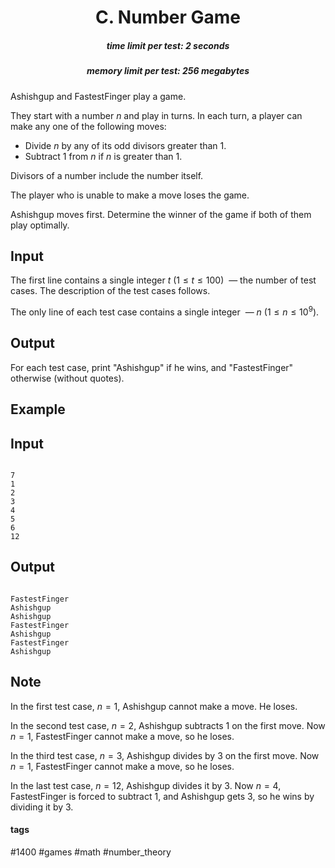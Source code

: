 <h1 style='text-align: center;'> C. Number Game</h1>

<h5 style='text-align: center;'>time limit per test: 2 seconds</h5>
<h5 style='text-align: center;'>memory limit per test: 256 megabytes</h5>

Ashishgup and FastestFinger play a game. 

They start with a number $n$ and play in turns. In each turn, a player can make any one of the following moves:

* Divide $n$ by any of its odd divisors greater than $1$.
* Subtract $1$ from $n$ if $n$ is greater than $1$.

Divisors of a number include the number itself.

The player who is unable to make a move loses the game.

Ashishgup moves first. Determine the winner of the game if both of them play optimally.

## Input

The first line contains a single integer $t$ ($1 \leq t \leq 100$)  — the number of test cases. The description of the test cases follows.

The only line of each test case contains a single integer  — $n$ ($1 \leq n \leq 10^9$).

## Output

For each test case, print "Ashishgup" if he wins, and "FastestFinger" otherwise (without quotes).

## Example

## Input


```

7
1
2
3
4
5
6
12

```
## Output


```

FastestFinger
Ashishgup
Ashishgup
FastestFinger
Ashishgup
FastestFinger
Ashishgup

```
## Note

In the first test case, $n = 1$, Ashishgup cannot make a move. He loses.

In the second test case, $n = 2$, Ashishgup subtracts $1$ on the first move. Now $n = 1$, FastestFinger cannot make a move, so he loses.

In the third test case, $n = 3$, Ashishgup divides by $3$ on the first move. Now $n = 1$, FastestFinger cannot make a move, so he loses.

In the last test case, $n = 12$, Ashishgup divides it by $3$. Now $n = 4$, FastestFinger is forced to subtract $1$, and Ashishgup gets $3$, so he wins by dividing it by $3$.



#### tags 

#1400 #games #math #number_theory 